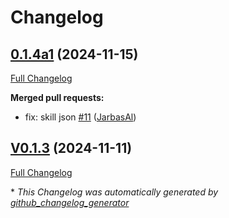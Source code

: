 # Changelog

## [0.1.4a1](https://github.com/OpenVoiceOS/ovos-skill-number-facts/tree/0.1.4a1) (2024-11-15)

[Full Changelog](https://github.com/OpenVoiceOS/ovos-skill-number-facts/compare/V0.1.3...0.1.4a1)

**Merged pull requests:**

- fix: skill json [\#11](https://github.com/OpenVoiceOS/ovos-skill-number-facts/pull/11) ([JarbasAl](https://github.com/JarbasAl))

## [V0.1.3](https://github.com/OpenVoiceOS/ovos-skill-number-facts/tree/V0.1.3) (2024-11-11)

[Full Changelog](https://github.com/OpenVoiceOS/ovos-skill-number-facts/compare/0.1.3...V0.1.3)



\* *This Changelog was automatically generated by [github_changelog_generator](https://github.com/github-changelog-generator/github-changelog-generator)*
